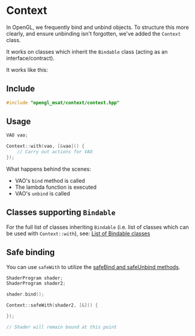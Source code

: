 # Context

In OpenGL, we frequently bind and unbind objects. To structure this more clearly,
and ensure unbinding isn't forgotten, we've added the ``Context`` class.

It works on classes which inherit the ``Bindable`` class (acting as an interface/contract).

It works like this:

## Include
````c++
#include "opengl_msat/context/context.hpp"
````

## Usage
````c++
VAO vao;

Context::with(vao, [&vao]() {
    // Carry out actions for VAO
});
````

What happens behind the scenes:

- VAO's ``bind`` method is called
- The lambda function is executed
- VAO's ``unbind`` is called

## Classes supporting ``Bindable``

For the full list of classes inheriting ``Bindable`` (i.e. list of classes
which can be used with ``Context::with``), see:
[List of Bindable classes](/lists/bindable-classes)

## Safe binding

You can use ``safeWith`` to utilize the [safeBind and safeUnbind methods](/context/bindable).

````c++
ShaderProgram shader;
ShaderProgram shader2;

shader.bind();

Context::safeWith(shader2, [&]() {

});

// Shader will remain bound at this point
````